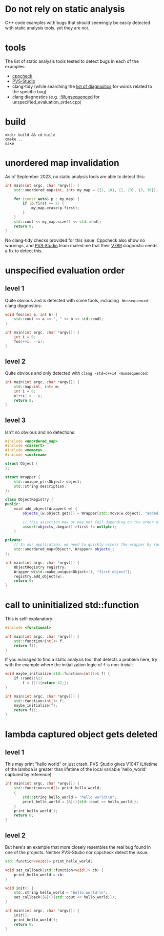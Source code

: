 # Do not rely on static analysis
C++ code examples with bugs that should seemingly be easily detected with static analysis tools, yet they are not.

# tools
The list of static analysis tools tested to detect bugs in each of the examples:
- [cppcheck](https://cppcheck.sourceforge.io/)
- [PVS‑Studio](https://pvs-studio.com/)
- clang-tidy (while searching the [list of diagnostics](https://clang.llvm.org/extra/clang-tidy/checks/list.html) for words related to the specific bug)
- clang diagnostics (e.g. [-Wunsequenced](https://clang.llvm.org/docs/DiagnosticsReference.html#wunsequenced) for unspecified_evaluation_order.cpp)

# build
```
mkdir build && cd build
cmake ..
make
```

# unordered map invalidation
As of September 2023, no static analysis tools are able to detect this:
```cpp
int main(int argc, char *argv[]) {
    std::unordered_map<int, int> my_map = {{1, 10}, {2, 20}, {3, 30}};

    for (const auto& p : my_map) {
        if (p.first == 2) {
            my_map.erase(p.first);
        }
    }
    std::cout << my_map.size() << std::endl;
    return 0;
}
```
No clang-tidy checks provided for this issue. Cppcheck also show no warnings, and [PVS‑Studio](https://pvs-studio.com/) team mailed me that their [V789](https://pvs-studio.ru/ru/docs/warnings/v789/) diagnostic needs a fix to detect this.

# unspecified evaluation order
## level 1
Quite obvious and is detected with some tools, including `-Wunsequenced` clang diagnostics:
```cpp
void foo(int a, int b) {
    std::cout << a << ", " << b << std::endl;
}

int main(int argc, char *argv[]) {
    int i = 0;
    foo(++i, --i);
}
```

## level 2
Quite obvious and only detected with `clang -std=c++14 -Wunsequenced`:
```cpp
int main(int argc, char *argv[]) {
    std::map<int, int> m;
    int i = 0;
    m[++i] = --i;
    return 0;
}
```

## level 3
Isn't so obvious and no detections:
```cpp
#include <unordered_map>
#include <cassert>
#include <memory>
#include <iostream>

struct Object {
};

struct Wrapper {
    std::unique_ptr<Object> object;
    std::string description;
};

class ObjectRegistry {
public:
    void add_object(Wrapper& w) {
        objects_[w.object.get()] = Wrapper{std::move(w.object), "added from " + w.description};

        // this assertion may or may not fail depending on the order of evaluation in the line above, which is unspecified
        assert(objects_.begin()->first != nullptr);
    }

private:
    // In our application, we need to quickly access the wrapper by raw pointer of its object
    std::unordered_map<Object*, Wrapper> objects_;
};

int main(int argc, char *argv[]) {
    ObjectRegistry registry;
    Wrapper w{std::make_unique<Object>(), "first object"};
    registry.add_object(w);
    return 0;
}
```

# call to uninitialized std::function
This is self-explanatory:
```cpp
#include <functional>

int main(int argc, char *argv[]) {
    std::function<int()> f;
    return f();
}
```

If you managed to find a static analysis tool that detects a problem here, try with the example where the initialization logic of `f` is non-trivial:
```cpp
void maybe_initialize(std::function<int()>& f) {
    if (rand()%2)
        f = [](){return 42;};
}

int main(int argc, char *argv[]) {
    std::function<int()> f;
    maybe_initialize(f);
    return f();
}
```
# lambda captured object gets deleted
## level 1
This may print "hello world" or just crash.
PVS-Studio gives V1047 (Lifetime of the lambda is greater than lifetime of the local variable 'hello_world' captured by reference)
```cpp
int main(int argc, char *argv[]) {
    std::function<void()> print_hello_world;
    {
        std::string hello_world = "hello world!\n";
        print_hello_world = [&](){std::cout << hello_world;};
    }
    print_hello_world();
    return 0;
}
```

## level 2
But here's an example that more closely resembles the real bug found in one of the projects. Neither PVS-Studio nor cppcheck detect the issue.
```cpp
std::function<void()> print_hello_world;

void set_callback(std::function<void()> cb) {
    print_hello_world = cb;
}

void init() {
    std::string hello_world = "hello world!\n";
    set_callback([&](){std::cout << hello_world;});
}

int main(int argc, char *argv[]) {
    init();
    print_hello_world();
    return 0;
}
```
